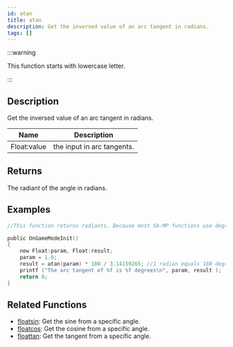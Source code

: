 ```yaml
---
id: atan
title: atan
description: Get the inversed value of an arc tangent in radians.
tags: []
---
```


:::warning

This function starts with lowercase letter.

:::

## Description

Get the inversed value of an arc tangent in radians.

| Name        | Description                |
| ----------- | -------------------------- |
| Float:value | the input in arc tangents. |

## Returns

The radiant of the angle in radians.

## Examples

```c
//This function returns radiants. Because most SA-MP functions use degrees, it is advised to convert them using the formula: result = atan (param) * 180 / PI

public OnGameModeInit()
{
    new Float:param, Float:result;
    param = 1.0;
    result = atan(param) * 180 / 3.14159265; //1 radian equals 180 degrees. 3.14... is used to define PI.
    printf ("The arc tangent of %f is %f degrees\n", param, result );
    return 0;
}
```

## Related Functions

- [floatsin](../../scripting/functions/floatsin.md): Get the sine from a specific angle.
- [floatcos](../../scripting/functions/floatcos.md): Get the cosine from a specific angle.
- [floattan](../../scripting/functions/floattan.md): Get the tangent from a specific angle.

